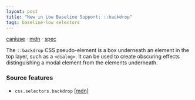 ```yaml
---
layout: post
title: "New in Low Baseline Support: ::backdrop"
tags: baseline-low selectors
---
```


[caniuse](https://caniuse.com/?search=backdrop) · [mdn](https://developer.mozilla.org/en-US/search?q=::backdrop) · [spec](https://drafts.csswg.org/css-position-4/#backdrop)

The `::backdrop` CSS pseudo-element is a box underneath an element in the top layer, such as a `<dialog>`. It can be used to create obscuring effects distinguishing a modal element from the elements underneath.

### Source features

- ``css.selectors.backdrop`` [[mdn]](https://developer.mozilla.org/en-US/search?q=css.selectors.backdrop)
